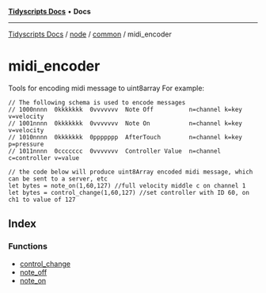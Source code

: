 [**Tidyscripts Docs**](../../../../../../README.md) • **Docs**

***

[Tidyscripts Docs](../../../../../../globals.md) / [node](../../../../README.md) / [common](../../README.md) / midi\_encoder

# midi\_encoder

Tools for encoding midi message to uint8array
For example:
```
// The following schema is used to encode messages
// 1000nnnn  0kkkkkkk  0vvvvvvv  Note Off          n=channel k=key v=velocity
// 1001nnnn  0kkkkkkk  0vvvvvvv  Note On           n=channel k=key v=velocity
// 1010nnnn  0kkkkkkk  0ppppppp  AfterTouch        n=channel k=key p=pressure
// 1011nnnn  0ccccccc  0vvvvvvv  Controller Value  n=channel c=controller v=value

// the code below will produce uint8Array encoded midi message, which can be sent to a server, etc
let bytes = note_on(1,60,127) //full velocity middle c on channel 1
let bytes = control_change(1,60,127) //set controller with ID 60, on ch1 to value of 127
```

## Index

### Functions

- [control\_change](functions/control_change.md)
- [note\_off](functions/note_off.md)
- [note\_on](functions/note_on.md)
